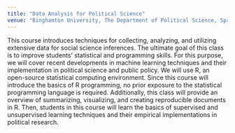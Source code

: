 ```yaml
---
title: "Data Analysis for Political Science"
venue: "Binghamton University, The Department of Political Science, Spring 2023"
---
```


This course introduces techniques for collecting, analyzing, and utilizing extensive data for social science inferences. The ultimate goal of this class is to improve students’ statistical and programming skills. For this purpose, we will cover recent developments in machine learning techniques and their implementation in political science and public policy. 
We will use R, an open-source statistical computing environment. Since this course will introduce the basics of R programming, no prior exposure to the statistical programming language is required. Additionally, this class will provide an overview of summarizing, visualizing, and creating reproducible documents in R. Then, students in this course will learn the basics of supervised and unsupervised learning techniques and their empirical implementations in political research.   

